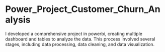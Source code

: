 # Power_Project_Customer_Churn_Analysis
I developed a comprehensive project in powerbi, creating multiple dashboard and tables to analyze the data. This process involved several stages, including data processing, data cleaning, and data visualization.
